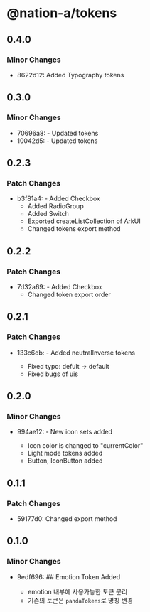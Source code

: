 # @nation-a/tokens

## 0.4.0

### Minor Changes

- 8622d12: Added Typography tokens

## 0.3.0

### Minor Changes

- 70696a8: - Updated tokens
- 10042d5: - Updated tokens

## 0.2.3

### Patch Changes

- b3f81a4: - Added Checkbox
  - Added RadioGroup
  - Added Switch
  - Exported createListCollection of ArkUI
  - Changed tokens export method

## 0.2.2

### Patch Changes

- 7d32a69: - Added Checkbox
  - Changed token export order

## 0.2.1

### Patch Changes

- 133c6db: - Added neutralInverse tokens

  - Fixed typo: defult -> default
  - Fixed bugs of uis

## 0.2.0

### Minor Changes

- 994ae12: - New icon sets added

  - Icon color is changed to "currentColor"
  - Light mode tokens added
  - Button, IconButton added

## 0.1.1

### Patch Changes

- 59177d0: Changed export method

## 0.1.0

### Minor Changes

- 9edf696: ## Emotion Token Added

  - emotion 내부에 사용가능한 토큰 분리
  - 기존의 토큰은 `pandaTokens`로 명칭 변경
